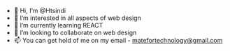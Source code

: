 - 👋 Hi, I’m @Htsindi
- 👀 I’m interested in all aspects of web design
- 🌱 I’m currently learning REACT
- 💞️ I’m looking to collaborate on web design
- 📫 You can get hold of me on my email - matefortechnology@gmail.com

<!---
Htsindi/Htsindi is a ✨ special ✨ repository because its `README.md` (this file) appears on your GitHub profile.
You can click the Preview link to take a look at your changes.
--->
